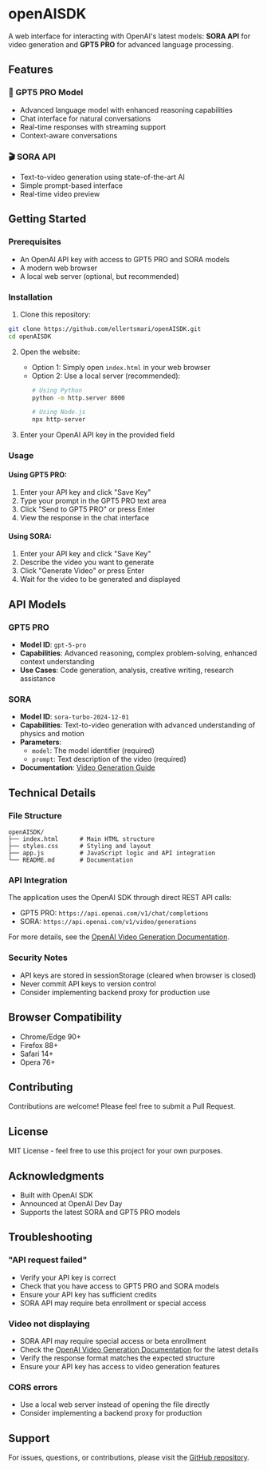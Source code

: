 # openAISDK

A web interface for interacting with OpenAI's latest models: **SORA API** for video generation and **GPT5 PRO** for advanced language processing.

## Features

### 🤖 GPT5 PRO Model
- Advanced language model with enhanced reasoning capabilities
- Chat interface for natural conversations
- Real-time responses with streaming support
- Context-aware conversations

### 🎬 SORA API
- Text-to-video generation using state-of-the-art AI
- Simple prompt-based interface
- Real-time video preview

## Getting Started

### Prerequisites
- An OpenAI API key with access to GPT5 PRO and SORA models
- A modern web browser
- A local web server (optional, but recommended)

### Installation

1. Clone this repository:
```bash
git clone https://github.com/ellertsmari/openAISDK.git
cd openAISDK
```

2. Open the website:
   - Option 1: Simply open `index.html` in your web browser
   - Option 2: Use a local server (recommended):
     ```bash
     # Using Python
     python -m http.server 8000
     
     # Using Node.js
     npx http-server
     ```

3. Enter your OpenAI API key in the provided field

### Usage

#### Using GPT5 PRO:
1. Enter your API key and click "Save Key"
2. Type your prompt in the GPT5 PRO text area
3. Click "Send to GPT5 PRO" or press Enter
4. View the response in the chat interface

#### Using SORA:
1. Enter your API key and click "Save Key"
2. Describe the video you want to generate
3. Click "Generate Video" or press Enter
4. Wait for the video to be generated and displayed

## API Models

### GPT5 PRO
- **Model ID**: `gpt-5-pro`
- **Capabilities**: Advanced reasoning, complex problem-solving, enhanced context understanding
- **Use Cases**: Code generation, analysis, creative writing, research assistance

### SORA
- **Model ID**: `sora-turbo-2024-12-01`
- **Capabilities**: Text-to-video generation with advanced understanding of physics and motion
- **Parameters**:
  - `model`: The model identifier (required)
  - `prompt`: Text description of the video (required)
- **Documentation**: [Video Generation Guide](https://platform.openai.com/docs/guides/video-generation)

## Technical Details

### File Structure
```
openAISDK/
├── index.html      # Main HTML structure
├── styles.css      # Styling and layout
├── app.js          # JavaScript logic and API integration
└── README.md       # Documentation
```

### API Integration
The application uses the OpenAI SDK through direct REST API calls:
- GPT5 PRO: `https://api.openai.com/v1/chat/completions`
- SORA: `https://api.openai.com/v1/video/generations`

For more details, see the [OpenAI Video Generation Documentation](https://platform.openai.com/docs/guides/video-generation).

### Security Notes
- API keys are stored in sessionStorage (cleared when browser is closed)
- Never commit API keys to version control
- Consider implementing backend proxy for production use

## Browser Compatibility
- Chrome/Edge 90+
- Firefox 88+
- Safari 14+
- Opera 76+

## Contributing
Contributions are welcome! Please feel free to submit a Pull Request.

## License
MIT License - feel free to use this project for your own purposes.

## Acknowledgments
- Built with OpenAI SDK
- Announced at OpenAI Dev Day
- Supports the latest SORA and GPT5 PRO models

## Troubleshooting

### "API request failed"
- Verify your API key is correct
- Check that you have access to GPT5 PRO and SORA models
- Ensure your API key has sufficient credits
- SORA API may require beta enrollment or special access

### Video not displaying
- SORA API may require special access or beta enrollment
- Check the [OpenAI Video Generation Documentation](https://platform.openai.com/docs/guides/video-generation) for the latest details
- Verify the response format matches the expected structure
- Ensure your API key has access to video generation features

### CORS errors
- Use a local web server instead of opening the file directly
- Consider implementing a backend proxy for production

## Support
For issues, questions, or contributions, please visit the [GitHub repository](https://github.com/ellertsmari/openAISDK).